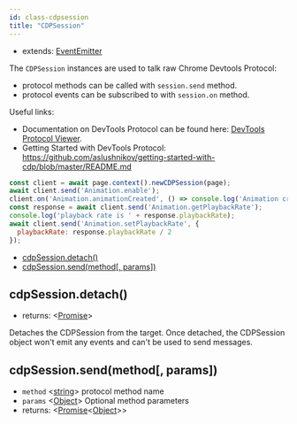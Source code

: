 ```yaml
---
id: class-cdpsession
title: "CDPSession"
---
```


* extends: [EventEmitter](https://nodejs.org/api/events.html#events_class_eventemitter)

The `CDPSession` instances are used to talk raw Chrome Devtools Protocol:
* protocol methods can be called with `session.send` method.
* protocol events can be subscribed to with `session.on` method.

Useful links:
* Documentation on DevTools Protocol can be found here: [DevTools Protocol Viewer](https://chromedevtools.github.io/devtools-protocol/).
* Getting Started with DevTools Protocol: https://github.com/aslushnikov/getting-started-with-cdp/blob/master/README.md

```js
const client = await page.context().newCDPSession(page);
await client.send('Animation.enable');
client.on('Animation.animationCreated', () => console.log('Animation created!'));
const response = await client.send('Animation.getPlaybackRate');
console.log('playback rate is ' + response.playbackRate);
await client.send('Animation.setPlaybackRate', {
  playbackRate: response.playbackRate / 2
});
```


- [cdpSession.detach()](./class-cdpsession.md#cdpsessiondetach)
- [cdpSession.send(method[, params])](./class-cdpsession.md#cdpsessionsendmethod-params)

## cdpSession.detach()
- returns: <[Promise]>

Detaches the CDPSession from the target. Once detached, the CDPSession object won't emit any events and can't be used to send messages.

## cdpSession.send(method[, params])
- `method` <[string]> protocol method name
- `params` <[Object]> Optional method parameters
- returns: <[Promise]<[Object]>>

[Playwright]: ./class-playwright.md "Playwright"
[Browser]: ./class-browser.md "Browser"
[BrowserContext]: ./class-browsercontext.md "BrowserContext"
[Page]: ./class-page.md "Page"
[Frame]: ./class-frame.md "Frame"
[ElementHandle]: ./class-elementhandle.md "ElementHandle"
[JSHandle]: ./class-jshandle.md "JSHandle"
[ConsoleMessage]: ./class-consolemessage.md "ConsoleMessage"
[Dialog]: ./class-dialog.md "Dialog"
[Download]: ./class-download.md "Download"
[Video]: ./class-video.md "Video"
[FileChooser]: ./class-filechooser.md "FileChooser"
[Keyboard]: ./class-keyboard.md "Keyboard"
[Mouse]: ./class-mouse.md "Mouse"
[Touchscreen]: ./class-touchscreen.md "Touchscreen"
[Request]: ./class-request.md "Request"
[Response]: ./class-response.md "Response"
[Selectors]: ./class-selectors.md "Selectors"
[Route]: ./class-route.md "Route"
[WebSocket]: ./class-websocket.md "WebSocket"
[TimeoutError]: ./class-timeouterror.md "TimeoutError"
[Accessibility]: ./class-accessibility.md "Accessibility"
[Worker]: ./class-worker.md "Worker"
[BrowserServer]: ./class-browserserver.md "BrowserServer"
[BrowserType]: ./class-browsertype.md "BrowserType"
[Logger]: ./class-logger.md "Logger"
[ChromiumBrowser]: ./class-chromiumbrowser.md "ChromiumBrowser"
[ChromiumBrowserContext]: ./class-chromiumbrowsercontext.md "ChromiumBrowserContext"
[ChromiumCoverage]: ./class-chromiumcoverage.md "ChromiumCoverage"
[CDPSession]: ./class-cdpsession.md "CDPSession"
[FirefoxBrowser]: ./class-firefoxbrowser.md "FirefoxBrowser"
[WebKitBrowser]: ./class-webkitbrowser.md "WebKitBrowser"
[Array]: https://developer.mozilla.org/en-US/docs/Web/JavaScript/Reference/Global_Objects/Array "Array"
[Buffer]: https://nodejs.org/api/buffer.html#buffer_class_buffer "Buffer"
[ChildProcess]: https://nodejs.org/api/child_process.html "ChildProcess"
[Element]: https://developer.mozilla.org/en-US/docs/Web/API/element "Element"
[Error]: https://nodejs.org/api/errors.html#errors_class_error "Error"
[Evaluation Argument]: ./core-concepts.md#evaluationargument "Evaluation Argument"
[Map]: https://developer.mozilla.org/en-US/docs/Web/JavaScript/Reference/Global_Objects/Map "Map"
[Object]: https://developer.mozilla.org/en-US/docs/Web/JavaScript/Reference/Global_Objects/Object "Object"
[Promise]: https://developer.mozilla.org/en-US/docs/Web/JavaScript/Reference/Global_Objects/Promise "Promise"
[RegExp]: https://developer.mozilla.org/en-US/docs/Web/JavaScript/Reference/Global_Objects/RegExp "RegExp"
[Serializable]: https://developer.mozilla.org/en-US/docs/Web/JavaScript/Reference/Global_Objects/JSON/stringify#Description "Serializable"
[UIEvent.detail]: https://developer.mozilla.org/en-US/docs/Web/API/UIEvent/detail "UIEvent.detail"
[URL]: https://nodejs.org/api/url.html "URL"
[USKeyboardLayout]: ../src/usKeyboardLayout.ts "USKeyboardLayout"
[UnixTime]: https://en.wikipedia.org/wiki/Unix_time "Unix Time"
[boolean]: https://developer.mozilla.org/en-US/docs/Web/JavaScript/Data_structures#Boolean_type "Boolean"
[function]: https://developer.mozilla.org/en-US/docs/Web/JavaScript/Reference/Global_Objects/Function "Function"
[iterator]: https://developer.mozilla.org/en-US/docs/Web/JavaScript/Reference/Iteration_protocols "Iterator"
[null]: https://developer.mozilla.org/en-US/docs/Web/JavaScript/Reference/Global_Objects/null "null"
[number]: https://developer.mozilla.org/en-US/docs/Web/JavaScript/Data_structures#Number_type "Number"
[origin]: https://developer.mozilla.org/en-US/docs/Glossary/Origin "Origin"
[selector]: https://developer.mozilla.org/en-US/docs/Web/CSS/CSS_Selectors "selector"
[Readable]: https://nodejs.org/api/stream.html#stream_class_stream_readable "Readable"
[string]: https://developer.mozilla.org/en-US/docs/Web/JavaScript/Data_structures#String_type "string"
[xpath]: https://developer.mozilla.org/en-US/docs/Web/XPath "xpath"
